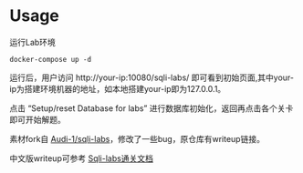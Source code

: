 # Usage
运行Lab环境
```
docker-compose up -d
```
运行后，用户访问 http://your-ip:10080/sqli-labs/ 即可看到初始页面,其中your-ip为搭建环境机器的地址，如本地搭建your-ip即为127.0.0.1。

点击 “Setup/reset Database for labs” 进行数据库初始化，返回再点击各个关卡即可开始解题。		

素材fork自 [Audi-1/sqli-labs](https://github.com/Audi-1/sqli-labs)，修改了一些bug，原仓库有writeup链接。  

中文版writeup可参考 [Sqli-labs通关文档](http://p0desta.top/2018/01/28/Sqli_labs%E9%80%9A%E5%85%B3%E6%96%87%E6%A1%A3/)

